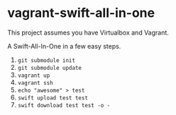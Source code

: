 vagrant-swift-all-in-one
========================

This project assumes you have Virtualbox and Vagrant.

A Swift-All-In-One in a few easy steps.

 1. `git submodule init`
 1. `git submodule update`
 1. `vagrant up`
 1. `vagrant ssh`
 1. `echo "awesome" > test`
 1. `swift upload test test`
 1. `swift download test test -o -`

